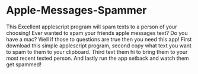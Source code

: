 # Apple-Messages-Spammer
This Excellent applescript program will spam texts to a person of your choosing!
Ever wanted to spam your friends apple messages text? Do you have a mac? Well if those to questions are true then you need this app! First download this simple applescript program, second copy what text you want to spam to them to your clipboard. Third text them hi to bring them to your most recent texted person. And lastly run the app setback and watch them get spammed!

